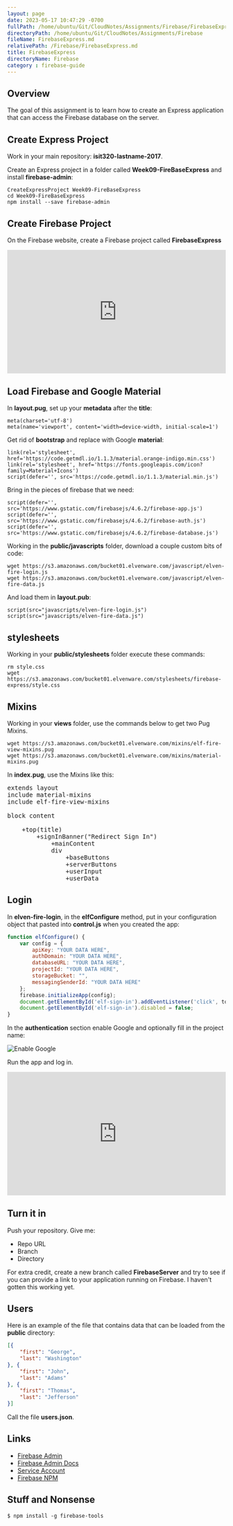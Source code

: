 ```yaml
---
layout: page
date: 2023-05-17 10:47:29 -0700
fullPath: /home/ubuntu/Git/CloudNotes/Assignments/Firebase/FirebaseExpress.md
directoryPath: /home/ubuntu/Git/CloudNotes/Assignments/Firebase
fileName: FirebaseExpress.md
relativePath: /Firebase/FirebaseExpress.md
title: FirebaseExpress
directoryName: Firebase
category : firebase-guide
---
```


## Overview

The goal of this assignment is to learn how to create an Express application that can access the Firebase database on the server.

## Create Express Project

Work in your main repository: **isit320-lastname-2017**.

Create an Express project in a folder called **Week09-FireBaseExpress** and install **firebase-admin**:

    CreateExpressProject Week09-FireBaseExpress
    cd Week09-FireBaseExpress
    npm install --save firebase-admin

## Create Firebase Project

On the Firebase website, create a Firebase project called **FirebaseExpress**

<div style="position:relative;height:0;padding-bottom:56.25%"><iframe src="https://www.youtube.com/embed/vd6tNtC-J7Q?ecver=2" width="640" height="360" frameborder="0" gesture="media" style="position:absolute;width:100%;height:100%;left:0" allowfullscreen></iframe></div>

## Load Firebase and Google Material

In **layout.pug**, set up your **metadata** after the **title**:

    meta(charset='utf-8')
    meta(name='viewport', content='width=device-width, initial-scale=1')

Get rid of **bootstrap** and replace with Google **material**:

    link(rel='stylesheet', href='https://code.getmdl.io/1.1.3/material.orange-indigo.min.css')
    link(rel='stylesheet', href='https://fonts.googleapis.com/icon?family=Material+Icons')
    script(defer='', src='https://code.getmdl.io/1.1.3/material.min.js')

Bring in the pieces of firebase that we need:

    script(defer='', src='https://www.gstatic.com/firebasejs/4.6.2/firebase-app.js')
    script(defer='', src='https://www.gstatic.com/firebasejs/4.6.2/firebase-auth.js')
    script(defer='', src='https://www.gstatic.com/firebasejs/4.6.2/firebase-database.js')

Working in the **public/javascripts** folder, download a couple custom bits of code:

    wget https://s3.amazonaws.com/bucket01.elvenware.com/javascript/elven-fire-login.js
    wget https://s3.amazonaws.com/bucket01.elvenware.com/javascript/elven-fire-data.js

And load them in **layout.pub**:

    script(src="javascripts/elven-fire-login.js")
    script(src="javascripts/elven-fire-data.js")

## stylesheets

Working in your **public/stylesheets** folder execute these commands:

    rm style.css
    wget https://s3.amazonaws.com/bucket01.elvenware.com/stylesheets/firebase-express/style.css

## Mixins

Working in your **views** folder, use the commands below to get two Pug Mixins.

    wget https://s3.amazonaws.com/bucket01.elvenware.com/mixins/elf-fire-view-mixins.pug
    wget https://s3.amazonaws.com/bucket01.elvenware.com/mixins/material-mixins.pug

In **index.pug**, use the Mixins like this:

<pre>
extends layout
include material-mixins
include elf-fire-view-mixins

block content

    +top(title)
        +signInBanner("Redirect Sign In")
            +mainContent
            div
                +baseButtons
                +serverButtons
                +userInput
                +userData
</pre>    


## Login

In **elven-fire-login**, in the **elfConfigure** method, put in your configuration object that pasted into **control.js** when you created the app:

```javascript
function elfConfigure() {
    var config = {
        apiKey: "YOUR DATA HERE",
        authDomain: "YOUR DATA HERE",
        databaseURL: "YOUR DATA HERE",
        projectId: "YOUR DATA HERE",
        storageBucket: "",
        messagingSenderId: "YOUR DATA HERE"
    };
    firebase.initializeApp(config);
    document.getElementById('elf-sign-in').addEventListener('click', toggleSignIn, false);
    document.getElementById('elf-sign-in').disabled = false;
}
```

In the **authentication** section enable Google and optionally fill in the project name:

![Enable Google](https://s3.amazonaws.com/bucket01.elvenware.com/images/firebase-google.png)

Run the app and log in.    

<div style="position:relative;height:0;padding-bottom:56.25%"><iframe src="https://www.youtube.com/embed/QwPeLHajmbE?ecver=2" width="640" height="360" frameborder="0" gesture="media" style="position:absolute;width:100%;height:100%;left:0" allowfullscreen></iframe></div>

## Turn it in

Push your repository. Give me:

- Repo URL
- Branch
- Directory

For extra credit, create a new branch called **FirebaseServer** and try to see if you can provide a link to your application running on Firebase. I haven't gotten this working yet.

## Users

Here is an example of the file that contains data that can be loaded from the **public** directory:

```json
[{
	"first": "George",
	"last": "Washington"
}, {
	"first": "John",
	"last": "Adams"
}, {
	"first": "Thomas",
	"last": "Jefferson"
}]
```

Call the file **users.json**.

## Links

- [Firebase Admin][fa]
- [Firebase Admin Docs][fad]
- [Service Account][sa]
- [Firebase NPM][fb]

## Stuff and Nonsense

    $ npm install -g firebase-tools

[fa]: https://github.com/firebase/firebase-admin-node
[fad]: https://firebase.google.com/docs/admin/setup
[sa]: https://console.developers.google.com/iam-admin/serviceaccounts/
[fb]: https://www.npmjs.com/package/firebase
